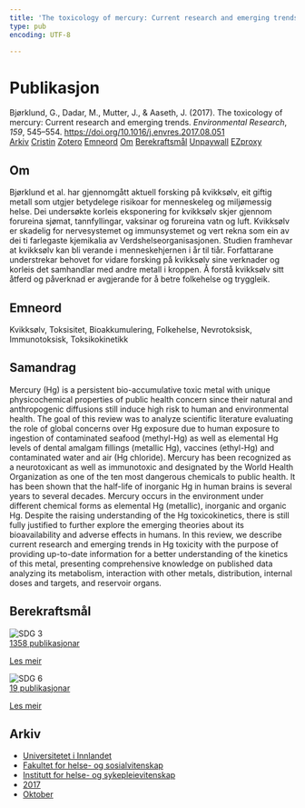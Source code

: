 ```yaml
---
title: 'The toxicology of mercury: Current research and emerging trends'
type: pub
encoding: UTF-8

---
```

<h1>Publikasjon</h1>
<article id="csl-bib-container-HCPKAXGB" class="csl-bib-container">
  <div class="csl-bib-body"> <div class="csl-entry">Bjørklund, G., Dadar, M., Mutter, J., &#38; Aaseth, J. (2017). The toxicology of mercury: Current research and emerging trends. <i>Environmental Research</i>, <i>159</i>, 545–554. <a href="https://doi.org/10.1016/j.envres.2017.08.051">https://doi.org/10.1016/j.envres.2017.08.051</a></div> </div>
  <div class="csl-bib-buttons">
    <a href="#taxonomy-article-HCPKAXGB" alt="archive" class="csl-bib-button">Arkiv</a>
    <a href="https://app.cristin.no/results/show.jsf?id=1501903" alt="Cristin" class="csl-bib-button">Cristin</a>
    <a href="http://zotero.org/groups/5881554/items/HCPKAXGB" alt="Zotero" class="csl-bib-button">Zotero</a>
    <a href="#keywords-article-HCPKAXGB" alt="keywords" class="csl-bib-button">Emneord</a>
    <a href="#about-article-HCPKAXGB" alt="about_pub" class="csl-bib-button">Om</a>
    <a href="#sdg-article-HCPKAXGB" alt="sdg" class="csl-bib-button">Berekraftsmål</a>
    <a href="https://doi.org/10.1016/j.envres.2017.08.051" alt="Unpaywall" class="csl-bib-button">Unpaywall</a>
    <a href="https://doi.org/10.1016/j.envres.2017.08.051" alt="EZproxy" class="csl-bib-button">EZproxy</a>
  </div>
  <div id="csl-bib-meta-container-HCPKAXGB"></div>
</article>
<div id="csl-bib-meta-HCPKAXGB" class="csl-bib-meta">
  <article id="about-article-HCPKAXGB" class="about_pub-article">
    <h1>Om</h1>
    Bjørklund et al. har gjennomgått aktuell forsking på kvikksølv, eit giftig metall som utgjer betydelege risikoar for menneskeleg og miljømessig helse. Dei undersøkte korleis eksponering for kvikksølv skjer gjennom forureina sjømat, tannfyllingar, vaksinar og forureina vatn og luft. Kvikksølv er skadelig for nervesystemet og immunsystemet og vert rekna som ein av dei ti farlegaste kjemikalia av Verdshelseorganisasjonen. Studien framhevar at kvikksølv kan bli verande i menneskehjernen i år til tiår. Forfattarane understrekar behovet for vidare forsking på kvikksølv sine verknader og korleis det samhandlar med andre metall i kroppen. Å forstå kvikksølv sitt åtferd og påverknad er avgjerande for å betre folkehelse og tryggleik.
  </article>
  <article id="keywords-article-HCPKAXGB" class="keywords-article">
    <h1>Emneord</h1>
    Kvikksølv, Toksisitet, Bioakkumulering, Folkehelse, Nevrotoksisk, Immunotoksisk, Toksikokinetikk
  </article>
  <article id="abstract-article-HCPKAXGB" class="abstract-article">
    <h1>Samandrag</h1>
    Mercury (Hg) is a persistent bio-accumulative toxic metal with unique physicochemical properties of public health concern since their natural and anthropogenic diffusions still induce high risk to human and environmental health. The goal of this review was to analyze scientific literature evaluating the role of global concerns over Hg exposure due to human exposure to ingestion of contaminated seafood (methyl-Hg) as well as elemental Hg levels of dental amalgam fillings (metallic Hg), vaccines (ethyl-Hg) and contaminated water and air (Hg chloride). Mercury has been recognized as a neurotoxicant as well as immunotoxic and designated by the World Health Organization as one of the ten most dangerous chemicals to public health. It has been shown that the half-life of inorganic Hg in human brains is several years to several decades. Mercury occurs in the environment under different chemical forms as elemental Hg (metallic), inorganic and organic Hg. Despite the raising understanding of the Hg toxicokinetics, there is still fully justified to further explore the emerging theories about its bioavailability and adverse effects in humans. In this review, we describe current research and emerging trends in Hg toxicity with the purpose of providing up-to-date information for a better understanding of the kinetics of this metal, presenting comprehensive knowledge on published data analyzing its metabolism, interaction with other metals, distribution, internal doses and targets, and reservoir organs.
  </article>
  <article id="sdg-article-HCPKAXGB" class="sdg-article">
    <h1>Berekraftsmål</h1>
    <div class="sdg-container"><div id="sdg3" class="sdg">
        <img src="{{< params subfolder >}}images/sdg/sdg03_nn.png" class="image" alt="SDG 3">
        <div class="sdg-overlay">
          <a href="/nn/archive/?key=?sdg=3#archive" class="sdg-publication-count"><span>1358</span> publikasjonar</a>
          <p><a href="https://fn.no/om-fn/fns-baerekraftsmaal/god-helse-og-livskvalitet?lang=nno-NO" class="sdg-read-more">Les meir</a></p>
        </div>
      </div> <div id="sdg6" class="sdg">
        <img src="{{< params subfolder >}}images/sdg/sdg06_nn.png" class="image" alt="SDG 6">
        <div class="sdg-overlay">
          <a href="/nn/archive/?key=?sdg=6#archive" class="sdg-publication-count"><span>19</span> publikasjonar</a>
          <p><a href="https://fn.no/om-fn/fns-baerekraftsmaal/rent-vann-og-gode-sanitaerforhold?lang=nno-NO" class="sdg-read-more">Les meir</a></p>
        </div>
      </div></div>
  </article>
  <article id="taxonomy-article-HCPKAXGB" class="taxonomy-article">
    <h1>Arkiv</h1>
    <ul>
      <li>
        <a href="/nn/archive/?key=3DCRN523">Universitetet i Innlandet</a>
      </li>
      <li>
        <a href="/nn/archive/?key=IDKFS3MX">Fakultet for helse- og sosialvitenskap</a>
      </li>
      <li>
        <a href="/nn/archive/?key=GTV4ECMZ">Institutt for helse- og sykepleievitenskap</a>
      </li>
      <li>
        <a href="/nn/archive/?key=QV2QKSDS">2017</a>
      </li>
      <li>
        <a href="/nn/archive/?key=5H5AWTPI">Oktober</a>
      </li>
    </ul>
  </article>
</div>
